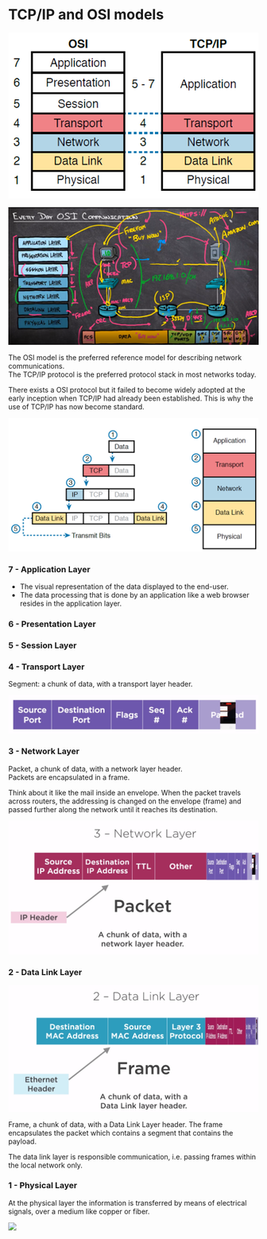 # TCP/IP and OSI models



![](../.gitbook/assets/image%20%288%29.png)

![](../.gitbook/assets/image%20%289%29.png)

The OSI model is the preferred reference model for describing network communications.  
The TCP/IP protocol is the preferred protocol stack in most networks today.

There exists a OSI protocol but it failed to become widely adopted at the early inception when TCP/IP had already been established. This is why the use of TCP/IP has now become standard.

![](../.gitbook/assets/image%20%2817%29.png)

### 7 - Application Layer

* The visual representation of the data displayed to the end-user.
* The data processing that is done by an application like a web browser resides in the application layer.

### 6 - Presentation Layer

### 5 - Session Layer

### 4 - Transport Layer

Segment: a chunk of data, with a transport layer header.

![TCP Segment Header](../.gitbook/assets/image%20%2820%29.png)

### 3 - Network Layer

Packet, a chunk of data, with a network layer header.  
Packets are encapsulated in a frame. 

Think about it like the mail inside an envelope. When the packet travels across routers, the addressing is changed on the envelope \(frame\) and passed further along the network until it reaches its destination.

![](../.gitbook/assets/image%20%2825%29.png)

### 2 - Data Link Layer

![](../.gitbook/assets/image%20%2813%29.png)

Frame, a chunk of data, with a Data Link Layer header. The frame encapsulates the packet which contains a segment that contains the payload.

The data link layer is responsible communication, i.e. passing frames within the local network only.

### 1 - Physical Layer

At the physical layer the information is transferred by means of electrical signals, over a medium like copper or fiber.

![](../.gitbook/assets/2020-08-02_13-20-07.gif)





